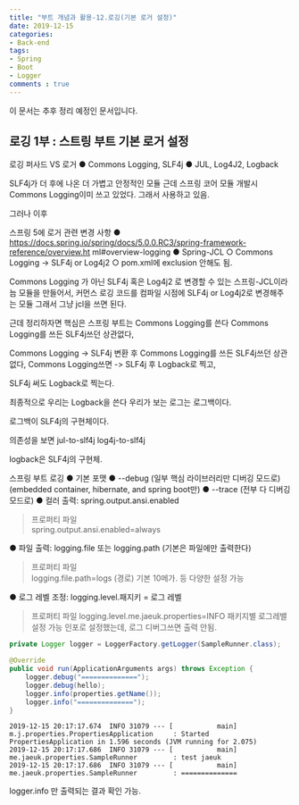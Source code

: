 ```yaml
---
title: "부트 개념과 활용-12.로깅(기본 로거 설정)"
date: 2019-12-15
categories:
- Back-end
tags:
- Spring 
- Boot
- Logger
comments : true
---
```


이 문서는 추후 정리 예정인 문서입니다.

## 로깅 1부 : 스트링 부트 기본 로거 설정

로깅 퍼사드 VS 로거
● Commons Logging, SLF4j
● JUL, Log4J2, Logback

SLF4j가 더 후에 나온 더 가볍고 안정적인 모듈
근데 스프링 코어 모듈 개발시 Commons Logging이미 쓰고 있었다.
그래서 사용하고 있음.

그러나 이후

스프링 5에 로거 관련 변경 사항
● https://docs.spring.io/spring/docs/5.0.0.RC3/spring-framework-reference/overview.ht
ml#overview-logging
● Spring-JCL
○ Commons Logging -> SLF4j or Log4j2
○ pom.xml에 exclusion 안해도 됨.

Commons Logging 가 아닌 SLF4j 혹은 Log4j2 로 변경할 수 있는
스프링-JCL이라늠 모듈을 만들어서, 커먼스 로깅 코드를 컴파일 시점에 SLF4j or Log4j2로 변경해주는 모듈
그래서 그냥 jcl을 쓰면 된다.


근데 정리하자면 핵심은
스프링 부트는 
Commons Logging를 쓴다
Commons Logging를 쓰든 SLF4j쓰던 상관없다,

Commons Logging -> SLF4j 변환 후 
Commons Logging를 쓰든 SLF4j쓰던 상관없다,
Commons Logging쓰면  -> SLF4j 후 Logback로 찍고,

SLF4j 써도 Logback로 찍는다.

최종적으로 우리는 Logback을 쓴다
우리가 보는 로그는 로그백이다.

로그백이 SLF4j의 구현체이다.

의존성을 보면 
jul-to-slf4j 
log4j-to-slf4j

logback은 SLF4j의 구현체.





스프링 부트 로깅
● 기본 포맷
● --debug (일부 핵심 라이브러리만 디버깅 모드로) (embedded container, hibernate, and spring boot만)
● --trace (전부 다 디버깅 모드로)
● 컬러 출력: spring.output.ansi.enabled
> 프로퍼티 파일          
spring.output.ansi.enabled=always

● 파일 출력: logging.file 또는 logging.path (기본은 파일에만 출력한다)
> 프로퍼티 파일      
logging.file.path=logs (경로)
기본 10메가. 등 다양한 설정 가능


● 로그 레벨 조정: logging.level.패지키 = 로그 레벨
> 프로퍼티 파일
logging.level.me.jaeuk.properties=INFO
패키지별 로그레밸 설정 가능
인포로 설정했는데, 로그 디버그쓰면 출력 안됨.
~~~java
private Logger logger = LoggerFactory.getLogger(SampleRunner.class);

@Override
public void run(ApplicationArguments args) throws Exception {
    logger.debug("==============");
    logger.debug(hello);
    logger.info(properties.getName());
    logger.info("==============");
}
~~~
~~~
2019-12-15 20:17:17.674  INFO 31079 --- [           main] m.j.properties.PropertiesApplication     : Started PropertiesApplication in 1.596 seconds (JVM running for 2.075)
2019-12-15 20:17:17.686  INFO 31079 --- [           main] me.jaeuk.properties.SampleRunner         : test jaeuk
2019-12-15 20:17:17.686  INFO 31079 --- [           main] me.jaeuk.properties.SampleRunner         : ==============
~~~
logger.info 만 출력되는 결과 확인 가능. 




